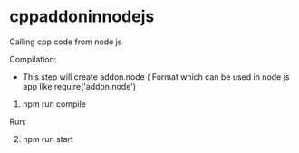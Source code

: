 # cppaddoninnodejs
Calling cpp code from node js

Compilation:
-  This step will create addon.node ( Format which can be used in node js app like require('addon.node')

1. npm run compile


Run:

2. npm run start
